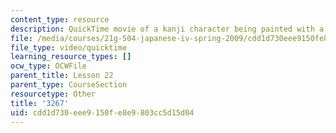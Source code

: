 ```yaml
---
content_type: resource
description: QuickTime movie of a kanji character being painted with a brush.
file: /media/courses/21g-504-japanese-iv-spring-2009/cdd1d730eee9150fe8e9803cc5d15d04_3267.mov
file_type: video/quicktime
learning_resource_types: []
ocw_type: OCWFile
parent_title: Lesson 22
parent_type: CourseSection
resourcetype: Other
title: '3267'
uid: cdd1d730-eee9-150f-e8e9-803cc5d15d04
---
```

